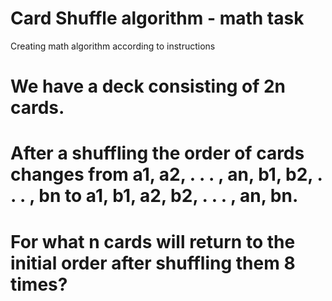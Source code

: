 # Card Shuffle algorithm - math task
 Creating math algorithm according to instructions

# We have a deck consisting of 2n cards. 
# After a shuffling the order of cards changes from a1, a2, . . . , an, b1, b2, . . . , bn to a1, b1, a2, b2, . . . , an, bn.
# For what n cards will return to the initial order after shuffling them 8 times?